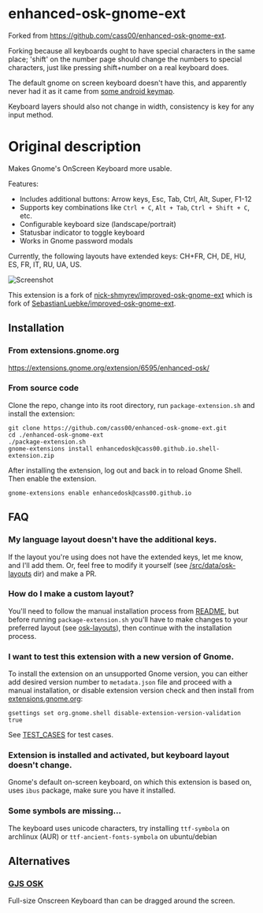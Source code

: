 # enhanced-osk-gnome-ext

Forked from https://github.com/cass00/enhanced-osk-gnome-ext.

Forking because all keyboards ought to have special characters in the same place; 'shift' on the number page should change the numbers to special characters, just like pressing shift+number on a real keyboard does.

The default gnome on screen keyboard doesn't have this, and apparently never had it as it came from [some android keymap](https://gitlab.gnome.org/GNOME/gnome-shell/-/commit/52a779e432f16785e78a15404da3fdd6252833c3).

Keyboard layers should also not change in width, consistency is key for any input method.

# Original description

Makes Gnome's OnScreen Keyboard more usable.

Features:
* Includes additional buttons: Arrow keys, Esc, Tab, Ctrl, Alt, Super, F1-12
* Supports key combinations like `Ctrl + C`, `Alt + Tab`, `Ctrl + Shift + C`, etc.
* Configurable keyboard size (landscape/portrait)
* Statusbar indicator to toggle keyboard
* Works in Gnome password modals

Currently, the following layouts have extended keys: CH+FR, CH, DE, HU, ES, FR, IT, RU, UA, US.

![Screenshot](screenshots/1.png)

This extension is a fork of [nick-shmyrev/improved-osk-gnome-ext](https://github.com/nick-shmyrev/improved-osk-gnome-ext) which is fork of [SebastianLuebke/improved-osk-gnome-ext](https://github.com/SebastianLuebke/improved-osk-gnome-ext).


## Installation

### From extensions.gnome.org

https://extensions.gnome.org/extension/6595/enhanced-osk/

### From source code
Clone the repo, change into its root directory, run `package-extension.sh`
and install the extension:

```console
git clone https://github.com/cass00/enhanced-osk-gnome-ext.git
cd ./enhanced-osk-gnome-ext
./package-extension.sh
gnome-extensions install enhancedosk@cass00.github.io.shell-extension.zip
```
After installing the extension, log out and back in to reload Gnome Shell. Then enable the extension.

```console
gnome-extensions enable enhancedosk@cass00.github.io
```

## FAQ
### My language layout doesn't have the additional keys.
If the layout you're using does not have the extended keys, let me know, and I'll add them.
Or, feel free to modify it yourself (see [/src/data/osk-layouts](https://github.com/cass00/enhanced-osk-gnome-ext/tree/master/src/data/osk-layouts) dir) and make a PR.

### How do I make a custom layout?
You'll need to follow the manual installation process from [README](https://github.com/cass00/enhanced-osk-gnome-ext/blob/master/README.md#from-source-code),
but before running `package-extension.sh` you'll have to make changes to your preferred layout
(see [osk-layouts](https://github.com/cass00/enhanced-osk-gnome-ext/tree/master/src/data/osk-layouts)), then continue with the installation process.

### I want to test this extension with a new version of Gnome.
To install the extension on an unsupported Gnome version, you can either add desired version number to `metadata.json` file and proceed with a manual installation,
or disable extension version check and then install from [extensions.gnome.org](https://extensions.gnome.org/extension/4413/enhanced-osk/):

```console
gsettings set org.gnome.shell disable-extension-version-validation true
```

See [TEST_CASES](https://github.com/cass00/enhanced-osk-gnome-ext/blob/master/TEST_CASES.md) for test cases.

### Extension is installed and activated, but keyboard layout doesn't change.
Gnome's default on-screen keyboard, on which this extension is based on,
uses `ibus` package, make sure you have it installed.

### Some symbols are missing...
The keyboard uses unicode characters, try installing `ttf-symbola` on archlinux (AUR)
or `ttf-ancient-fonts-symbola` on ubuntu/debian

## Alternatives
### [GJS OSK](https://extensions.gnome.org/extension/5949/gjs-osk/)
Full-size Onscreen Keyboard than can be dragged around the screen.